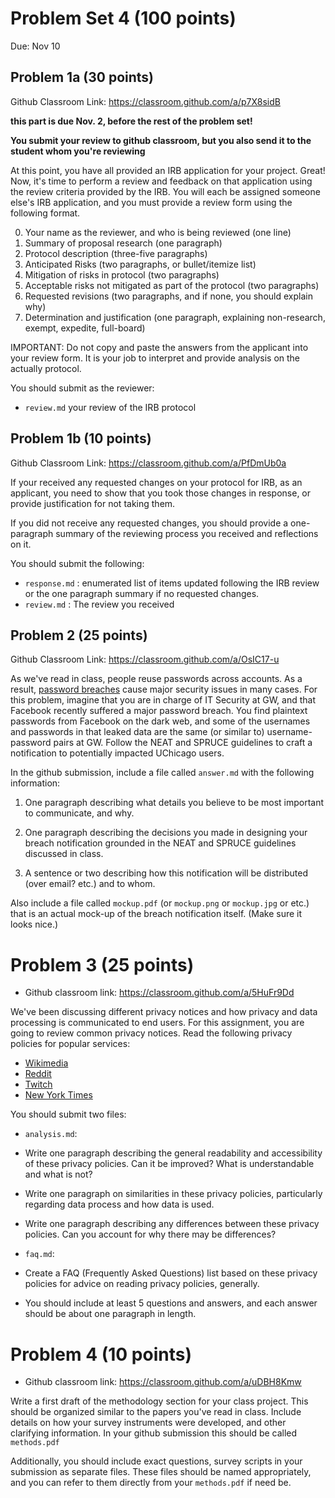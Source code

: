 # Problem Set 4 (100 points)

Due: Nov 10


## Problem 1a (30 points)

Github Classroom Link: https://classroom.github.com/a/p7X8sidB

**this part is due Nov. 2, before the rest of the problem set!**

**You submit your review to github classroom, but you also send it to the student whom you're reviewing**

At this point, you have all provided an IRB application for your project. Great! Now, it's time to perform a review and feedback on that application using the review criteria provided by the IRB. You will each be assigned someone else's IRB application, and you must provide a review form using the following format. 

0. Your name as the reviewer, and who is being reviewed (one line)
1. Summary of proposal research (one paragraph)
2. Protocol description (three-five paragraphs)
3. Anticipated Risks (two paragraphs, or bullet/itemize list)
4. Mitigation of risks in protocol (two paragraphs) 
5. Acceptable risks not mitigated as part of the protocol (two paragraphs)
6. Requested revisions (two paragraphs, and if none, you should explain why)
7. Determination and justification (one paragraph, explaining non-research, exempt, expedite, full-board)


IMPORTANT: Do not copy and paste the answers from the applicant into your review form. It is your job to interpret and provide analysis on the actually protocol. 

You should submit as the reviewer:
* `review.md` your review of the IRB protocol


## Problem 1b (10 points)

Github Classroom Link: https://classroom.github.com/a/PfDmUb0a

If your received any requested changes on your protocol for IRB, as an applicant, you need to show that you took those changes in response, or provide justification for not taking them. 

If you did not receive any requested changes, you should provide a one-paragraph summary of the reviewing process you received and reflections on it. 

You should submit the following:

* `response.md` : enumerated list of items updated following the IRB review or the one paragraph summary if no requested changes.
* `review.md` : The review you received

## Problem 2 (25 points)

Github Classroom Link: https://classroom.github.com/a/OsIC17-u

As we've read in class, people reuse passwords across accounts. As a result, [password breaches](https://www.troyhunt.com/the-legitimisation-of-have-i-been-pwned/) cause major security issues in many cases. For this problem, imagine that you are in charge of IT Security at GW, and that Facebook recently suffered a major password breach. You find plaintext passwords from Facebook on the dark web, and some of the usernames and passwords in that leaked data are the same (or similar to) username-password pairs at GW. Follow the NEAT and SPRUCE guidelines to craft a notification to potentially impacted UChicago users. 

In the github submission, include a file called `answer.md` with the following information:

1. One paragraph describing what details you believe to be most important to communicate, and why.

2. One paragraph describing the decisions you made in designing your breach notification grounded in the NEAT and SPRUCE guidelines discussed in class.

3. A sentence or two describing how this notification will be distributed (over email? etc.) and to whom.

Also include a file called `mockup.pdf` (or `mockup.png` or `mockup.jpg` or etc.) that is an actual mock-up of the breach notification itself. (Make sure it looks nice.)


# Problem 3 (25 points)

* Github classroom link: https://classroom.github.com/a/5HuFr9Dd

We've been discussing different privacy notices and how privacy and data processing is communicated to end users. For this assignment, you are going to review common privacy notices. Read the following privacy policies for popular services:

* [Wikimedia](https://foundation.wikimedia.org/wiki/Privacy_policy)
* [Reddit](https://www.reddit.com/wiki/privacypolicy)
* [Twitch](https://www.twitch.tv/p/legal/privacy-notice/)
* [New York Times](https://help.nytimes.com/hc/en-us/articles/115014892108-Privacy-policy)

You should submit two files:

* `analysis.md`: 
 * Write one paragraph describing the general readability and accessibility of these privacy policies. Can it be improved? What is understandable and what is not?
 * Write one paragraph on similarities in these privacy policies, particularly regarding data process and how data is used.
 * Write one paragraph describing any differences between these privacy policies. Can you account for why there may be differences?
 
* `faq.md`:
 * Create a FAQ (Frequently Asked Questions) list based on these privacy policies for advice on reading privacy policies, generally.
 * You should include at least 5 questions and answers, and each answer should be about one paragraph in length.

# Problem 4 (10 points)

* Github classroom link: https://classroom.github.com/a/uDBH8Kmw

Write a first draft of the methodology section for your class project. This should be organized similar to the papers you've read in class. Include details on how your survey instruments were developed, and other clarifying information. In your github submission this should be called `methods.pdf` 

Additionally, you should include exact questions, survey scripts in your submission as separate files. These files should be named appropriately, and you can refer to them directly from your `methods.pdf` if need be. 
